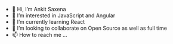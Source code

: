 - 👋 Hi, I’m Ankit Saxena
- 👀 I’m interested in JavaScript and Angular
- 🌱 I’m currently learning React
- 💞️ I’m looking to collaborate on Open Source as well as full time
- 📫 How to reach me ...

<!---
ankits1183531/ankits1183531 is a ✨ special ✨ repository because its `README.md` (this file) appears on your GitHub profile.
You can click the Preview link to take a look at your changes.
--->
